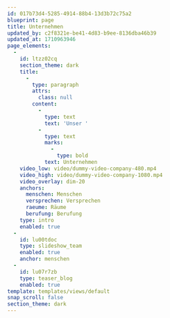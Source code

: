 ```yaml
---
id: 017b73d4-5285-4914-88b4-13d3b72c75a2
blueprint: page
title: Unternehmen
updated_by: c2f8321e-be41-4d83-b9ee-8136dba46b39
updated_at: 1710963946
page_elements:
  -
    id: ltzz02cq
    section_theme: dark
    title:
      -
        type: paragraph
        attrs:
          class: null
        content:
          -
            type: text
            text: 'Unser '
          -
            type: text
            marks:
              -
                type: bold
            text: Unternehmen
    video_low: video/dummy-video-company-480.mp4
    video_high: video/dummy-video-company-1080.mp4
    video_overlay: dim-20
    anchors:
      menschen: Menschen
      versprechen: Versprechen
      raeume: Räume
      berufung: Berufung
    type: intro
    enabled: true
  -
    id: lu00tdoc
    type: slideshow_team
    enabled: true
    anchor: menschen
  -
    id: lu07r7zb
    type: teaser_blog
    enabled: true
template: templates/views/default
snap_scroll: false
section_theme: dark
---
```

